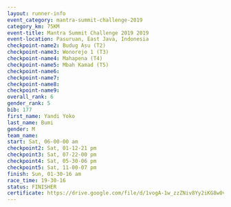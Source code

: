 ```yaml
---
layout: runner-info 
event_category: mantra-summit-challenge-2019 
category_km: 75KM 
event-title: Mantra Summit Challenge 2019 2019 
event-location: Pasuruan, East Java, Indonesia 
checkpoint-name2: Budug Asu (T2) 
checkpoint-name3: Wonorejo 1 (T3) 
checkpoint-name4: Mahapena (T4) 
checkpoint-name5: Mbah Kamad (T5) 
checkpoint-name6: 
checkpoint-name7: 
checkpoint-name8: 
checkpoint-name9: 
overall_rank: 6
gender_rank: 5
bib: 177
first_name: Yandi Yoko
last_name: Bumi
gender: M
team_name: 
start: Sat, 06-00-00 am
checkpoint2: Sat, 01-12-21 pm
checkpoint3: Sat, 07-22-00 pm
checkpoint4: Sat, 05-30-06 pm
checkpoint5: Sat, 11-00-07 pm
finish: Sun, 01-30-16 am
race_time: 19-30-16
status: FINISHER
certificate: https://drive.google.com/file/d/1vogA-1w_zzZNiv8Yy2iKG8w0vxexorb1/view?usp=sharing
---
```

